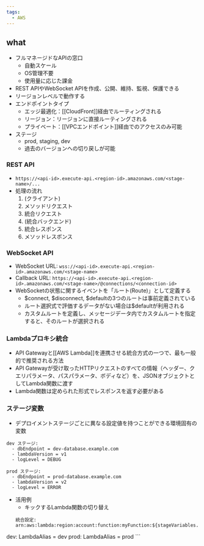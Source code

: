 ```yaml
---
tags:
  - AWS
---
```

## what
- フルマネージドなAPIの窓口
	- 自動スケール
	- OS管理不要
	- 使用量に応じた課金
- REST APIやWebSocket APIを作成、公開、維持、監視、保護できる
- リージョンレベルで動作する
- エンドポイントタイプ
	- エッジ最適化：[[CloudFront]]経由でルーティングされる
	- リージョン：リージョンに直接ルーティングされる
	- プライベート：[[VPCエンドポイント]]経由でのアクセスのみ可能
- ステージ
	- prod, staging, dev
	- 過去のバージョンへの切り戻しが可能
### REST API
- `https://<api-id>.execute-api.<region-id>.amazonaws.com/<stage-name>/...`
- 処理の流れ
	1. (クライアント)
	2. メソッドリクエスト
	3. 統合リクエスト
	4. (統合バックエンド)
	5. 統合レスポンス
	6. メソッドレスポンス

### WebSocket API
- WebSocket URL: `wss://<api-id>.execute-api.<region-id>.amazonaws.com/<stage-name>`
- Callback URL: `https://<api-id>.execute-api.<region-id>.amazonaws.com/<stage-name>/@connections/<connection-id>`
- WebSocketの状態に関するイベントを「ルート(Route)」として定義する
	- $connect, $disconnect, $defaultの3つのルートは事前定義されている
	- ルート選択式で評価するデータがない場合は$defaultが利用される
	- カスタムルートを定義し、メッセージデータ内でカスタムルートを指定すると、そのルートが選択される

### 
### Lambdaプロキシ統合
- API Gatewayと[[AWS Lambda]]を連携させる統合方式の一つで、最も一般的で推奨される方法
- API Gatewayが受け取ったHTTPリクエストのすべての情報（ヘッダー、クエリパラメータ、パスパラメータ、ボディなど）を、JSONオブジェクトとしてLambda関数に渡す
- Lambda関数は定められた形式でレスポンスを返す必要がある

### ステージ変数
- デプロイメントステージごとに異なる設定値を持つことができる環境固有の変数
```
dev ステージ:
  - dbEndpoint = dev-database.example.com
  - lambdaVersion = v1
  - logLevel = DEBUG

prod ステージ:
  - dbEndpoint = prod-database.example.com  
  - lambdaVersion = v2
  - logLevel = ERROR
```
- 活用例
	- キックするLambda関数の切り替え
	```
	統合設定: arn:aws:lambda:region:account:function:myFunction:${stageVariables.LambdaAlias}

dev: LambdaAlias = dev
	prod: LambdaAlias = prod
	```

## 